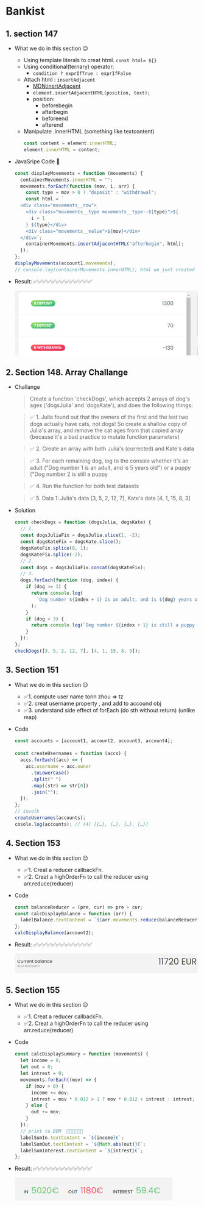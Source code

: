 # Bankist

## 1. section 147

- What we do in this section 😉

  - Using template literals to creat html. `const html= ${}`
  - Using conditional(ternary) operator:
    - `condition ? exprIfTrue : exprIfFalse`
  - Attach html : `insertAdjacent`
    - [MDN:insrtAdjacent](https://developer.mozilla.org/en-US/docs/Web/API/Element/insertAdjacentHTML)
    - `element.insertAdjacentHTML(position, text);`
    - position:
      - beforebegin
      - afterbegin
      - beforeend
      - afterend
  - Manipulate .innerHTML (something like textcontent)
    ```javascript
    const content = element.innerHTML;
    element.innerHTML = content;
    ```

- JavaSripe Code 🤣
  ```javascript
  const displayMovements = function (movements) {
    containerMovements.innerHTML = "";
    movements.forEach(function (mov, i, arr) {
      const type = mov > 0 ? "deposit" : "withdrawal";
      const html = `
    <div class="movements__row">
      <div class="movements__type movements__type--${type}">${
        i + 1
      } ${type}</div>
      <div class="movements__value">${mov}</div>
    </div>`;
      containerMovements.insertAdjacentHTML("afterbegin", html);
    });
  };
  displayMovements(account1.movements);
  // console.log(containerMovements.innerHTML); html we just created 👍
  ```
- Result: ✅✅✅✅✅✅✅✅✅✅✅✅✅

  ![](img/bankit1.png)

## 2. Section 148. Array Challange

- Challange

  > Create a function 'checkDogs', which accepts 2 arrays of dog's ages ('dogsJulia' and 'dogsKate'), and does the following things:

  > ✅ 1. Julia found out that the owners of the first and the last two dogs actually have cats, not dogs! So create a shallow copy of Julia's array, and remove the cat ages from that copied array (because it's a bad practice to mutate function parameters)

  > ✅ 2. Create an array with both Julia's (corrected) and Kate's data

  > ✅ 3. For each remaining dog, log to the console whether it's an adult ("Dog number 1 is an adult, and is 5 years old") or a puppy ("Dog number 2 is still a puppy

  > ✅ 4. Run the function for both test datasets

  > ✅ 5. Data 1: Julia's data [3, 5, 2, 12, 7], Kate's data [4, 1, 15, 8, 3]

- Solution
  ```javascript
  const checkDogs = function (dogsJulia, dogsKate) {
    // 1.
    const dogsJuliaFix = dogsJulia.slice(1, -2);
    const dogsKateFix = dogsKate.slice();
    dogsKateFix.splice(0, 1);
    dogsKateFix.splice(-2);
    // 2.
    const dogs = dogsJuliaFix.concat(dogsKateFix);
    // 3.
    dogs.forEach(function (dog, index) {
      if (dog >= 3) {
        return console.log(
          `Dog number ${index + 1} is an adult, and is ${dog} years old`
        );
      }
      if (dog < 3) {
        return console.log(`Dog number ${index + 1} is still a puppy 🐶`);
      }
    });
  };
  checkDogs([3, 5, 2, 12, 7], [4, 1, 15, 8, 3]);
  ```

## 3. Section 151

- What we do in this section 😉

  - ✅1. compute user name torin zhou => tz
  - ✅2. creat username property , and add to accound obj
  - ✅3. understand side effect of forEach (do sth without return) (unlike map)

- Code

  ```javascript
  const accounts = [account1, account2, account3, account4];

  const createUsernames = function (accs) {
    accs.forEach((acc) => {
      acc.username = acc.owner
        .toLowerCase()
        .split(" ")
        .map((str) => str[0])
        .join("");
    });
  };
  // involk
  createUsernames(accounts);
  cosole.log(accounts); // (4) [{…}, {…}, {…}, {…}]
  ```

## 4. Section 153

- What we do in this section 😉

  - ✅1. Creat a reducer callbackFn.
  - ✅2. Creat a highOrderFn to call the reducer using arr.reduce(reducer)

- Code

  ```javascript
  const balanceReducer = (pre, cur) => pre + cur;
  const calcDisplayBalance = function (arr) {
    labelBalance.textContent = `${arr.movements.reduce(balanceReducer, 0)} EUR`;
  };
  calcDisplayBalance(account2);
  ```

- Result: ✅✅✅✅✅✅✅✅✅✅✅✅✅

  ![](img/bankit2.png)

## 5. Section 155

- What we do in this section 😉

  - ✅1. Creat a reducer callbackFn.
  - ✅2. Creat a highOrderFn to call the reducer using arr.reduce(reducer)

- Code

  ```javascript
  const calcDisplaySummary = function (movements) {
    let income = 0;
    let out = 0;
    let intrest = 0;
    movements.forEach((mov) => {
      if (mov > 0) {
        income += mov;
        intrest = mov * 0.012 > 1 ? mov * 0.012 + intrest : intrest;
      } else {
        out += mov;
      }
    });
    // print to DOM  🎉🎉🎉🎉🎉🎉
    labelSumIn.textContent = `${income}€`;
    labelSumOut.textContent = `${Math.abs(out)}€`;
    labelSumInterest.textContent = `${intrest}€`;
  };
  ```

- Result: ✅✅✅✅✅✅✅✅✅✅✅✅✅

  ![](img/bankit3.png)
